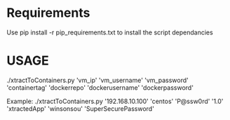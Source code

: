 # Requirements

Use pip install -r pip_requirements.txt to install the script dependancies

# USAGE

./xtractToContainers.py 'vm_ip' 'vm_username' 'vm_password' 'containertag' 'dockerrepo' 'dockerusername' 'dockerpassword'

Example:
./xtractToContainers.py '192.168.10.100' 'centos' 'P@ssw0rd' '1.0' 'xtractedApp' 'winsonsou' 'SuperSecurePassword'
